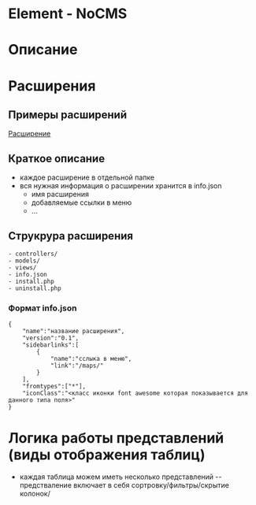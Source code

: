 # Element - NoCMS
# Описание

# Расширения
## Примеры расширений
[Расширение](http://nourl.ru)

## Краткое описание
* каждое расширение в отдельной папке
* вся нужная информация о расширении хранится в info.json
	* имя расширения
	* добавляемые ссылки в меню
	* ...

## Струкрура расширения
```
- controllers/
- models/
- views/
- info.json
- install.php
- uninstall.php
```
### Формат info.json
```
{
	"name":"название расширения",
	"version":"0.1",
	"sidebarlinks":[
		{
			"name":"сслыка в меню",
			"link":"/maps/"
		}
	],
	"fromtypes":["*"],
	"iconClass":"<класс иконки font awesome которая показывается для данного типа поля>"
}
```
# Логика работы представлений (виды отображения таблиц)
- каждая таблица можем иметь несколько представлений
-- предстваление включает в себя сортровку/фильтры/скрытие колонок/